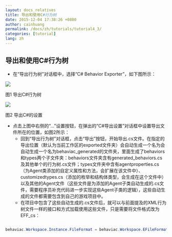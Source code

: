 ```yaml
---
layout: docs_relatives
title: 导出和使用C#行为树
date: 2015-12-04 17:38:26 +0800
author: cainhuang
permalink: /docs/zh/tutorials/tutorial4_3/
categories: [tutorial]
lang: zh
---
```


## 导出和使用C#行为树
- 在“导出行为树”对话框中，选择“C# Behavior Exporter”，如下图所示：

![]({{site.baseurl}}/img/tutorials/tutorial4/exportCs.png)

图1 导出C#行为树

![]({{site.baseurl}}/img/tutorials/tutorial4/csExportSettings.png)

图2 导出C#的设置

- 点击上图中右侧的“…”设置按钮，在弹出的“C#导出设置”对话框中设置导出文件所在的位置，如图2所示：
	- 回到“导出行为树”对话框，点击“导出”按钮，开始导出.cs文件。在指定的导出位置（默认为当前工作区的exported文件夹）会自动生成一个名为会自动生成一个名为behaviac_generated的文件夹，里面生成了behaviors和types两个子文件夹：behaviors文件夹含有generated_behaviors.cs及其他单个的行为树.cs文件；types文件夹中含有agentproperties.cs（为Agent类添加的自定义属性和方法，会扩展在该文件中）、customizedtypes.cs（添加的枚举和结构体类型，会生成在这个文件中）以及其他的Agent文件（这些文件是为添加的Agent子类自动生成的.cs文件，需要程序员补充代码进一步实现这些Agent子类的逻辑），这些自动生成的文件都需要包含到自己的游戏项目中。
	- 在项目中包含了这些自动生成的.cs文件后，就可以与前面提及的XML行为树文件一样的接口和方式加载使用这些文件，只是需要将文件格式改为EFF_cs：

``` c#

behaviac.Workspace.Instance.FileFormat = behaviac.Workspace.EFileFormat.EFF_cs;

```
